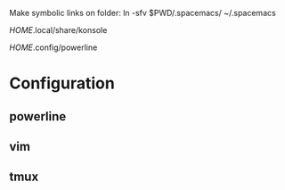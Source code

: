 Make symbolic links on folder:
ln -sfv $PWD/.spacemacs/ ~/.spacemacs

$HOME$.local/share/konsole 

$HOME$.config/powerline



# Configuration

## powerline


## vim


## tmux

